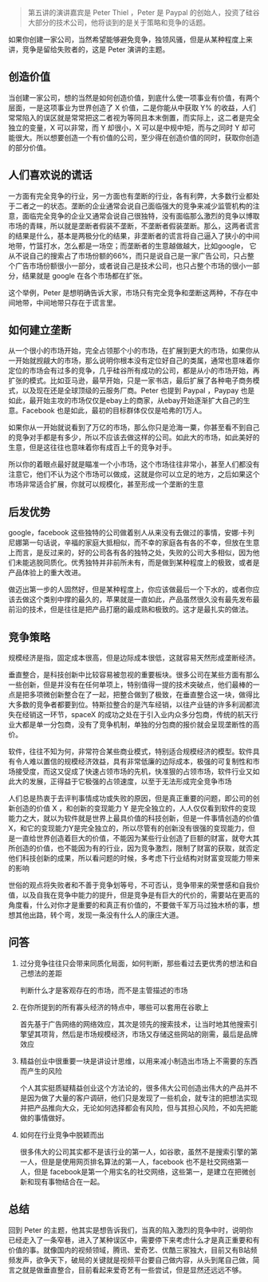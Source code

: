 > 第五讲的演讲嘉宾是 Peter Thiel ，Peter 是 Paypal 的创始人，投资了硅谷大部分的技术公司，他将谈到的是关于策略和竞争的话题。

如果你创建一家公司，当然希望能够避免竞争，独领风骚，但是从某种程度上来讲，竞争是留给失败者的，这是 Peter 演讲的主题。



## 创造价值

当创建一家公司，想的当然是如何创造价值，到底什么使一项事业有价值，有两个层面，一是这项事业为世界创造了 X 价值，二是你能从中获取 Y% 的收益，人们常常陷入的误区就是常常把这二者视为等同且本末倒置，而实际上，这二者是完全独立的变量，X 可以非常，而 Y 却很小，X 可以是中规中矩，而与之同时 Y 却可能很大。所以想要创造一个有价值的公司，至少得在创造价值的同时，获取你创造的部分价值。   



## 人们喜欢说的谎话

一方面有完全竞争的行业，另一方面也有垄断的行业，各有利弊，大多数行业都处于二者之一的状态。垄断的企业通常会说自己面临强大的竞争来减少监管机构的注意，面临完全竞争的企业又通常会说自己很独特，没有面临那么激烈的竞争以博取市场的青睐，所以就是垄断者假装不垄断，不垄断者假装垄断。那么，这两者谎言的结果是什么，基本是两极分化的结果，非垄断者的谎言将自己逼入了狭小的中间地带，竹篮打水，怎么都是一场空；而垄断者的生意越做越大，比如google， 它从不说自己的搜索占了市场份额的66%，而只是说自己是一家广告公司，只占整个广告市场份额很小一部分，或者说自己是技术公司，也只占整个市场的很小一部分，结果就是 google 在各个市场都在扩张。

这个举例，Peter 是想明确告诉大家，市场只有完全竞争和垄断这两种，不存在中间地带，中间地带只存在于谎言里。



## 如何建立垄断

从一个很小的市场开始，完全占领那个小的市场，在扩展到更大的市场，如果你从一开始就觊觎大的市场，那么说明你根本没有定位好自己的类属，通常也意味着你定位的市场会有过多的竞争，几乎硅谷所有成功的公司，都是从小的市场开始，再扩张的模式。比如亚马逊，最早开始，只是一家书店，最后扩展了各种电子商务模式，以及现在还是全球顶级的云服务厂商。Peter 也提到 Paypal ，Paypay 也是如此，最开始主攻的市场仅仅是ebay上的商家，从ebay开始逐渐扩大自己的生意。Facebook 也是如此，最初的目标群体仅仅是哈弗的1万人。



如果你从一开始就说看到了万亿的市场，那么你只是沧海一粟，你甚至看不到自己的竞争对手都是有多少，所以不应该去做这样的公司。如此大的市场，如此美好的生意，但是这往往也意味着你有成百上千的竞争对手。



所以你的着眼点最好就是瞄准一个小市场，这个市场往往非常小，甚至人们都没有注意它，他们不认为这个市场可以做成，这就是你可以立足的地方，之后如果这个市场非常适合扩展，你就可以规模化，甚至形成一个垄断的生意



## 后发优势

google，facebook 这些独特的公司做着别人从来没有去做过的事情，安娜·卡列尼娜第一句话说，辛福的家庭大抵相似，而不幸的家庭各有各的不幸，但放在生意上而言，是反过来的，好的公司各有各的独特之处，失败的公司大多相似，因为他们未能逃脱同质化。优秀独特并非前所未有，而是做到某种程度上的极致，或者是产品体验上的重大改进。



做迈出第一步的人固然好，但是某种程度上，你应该做最后一个下水的，或者你应该去做这个类别中撑的最久的，苹果就是一直如此，产品虽然很久没有最先发布最前沿的技术，但是往往是把产品打磨的最成熟和极致的。这才是最扎实的做法。





## 竞争策略

规模经济是指，固定成本很高，但是边际成本很低，这就容易天然形成垄断经济。



垂直整合，是科技创新中比较容易被忽视的重要板块。很多公司在某些方面有那么一些创新，但是并没有在任何单项上，特别值得一提的技术突破点，他们最棒的一点是把多项微创新整合在了一起，把整合做到了极致，在垂直整合这一块，做得比大多数的竞争者都要到位。特斯拉整合的是汽车经销，以往产业链的许多利润都流失在经销这一环节，spaceX 的成功之处在于引入业内众多分包商，传统的航天行业大都是单一分包商，没有了竞争机制，单独的分包商的报价就会呈现垄断性的高价。





软件，往往不知为何，非常符合某些商业模式，特别适合规模经济的模型。软件具有令人难以置信的规模经济效益，具有非常低廉的边际成本，极强的可复制性和市场接受度，而这又促成了快速占领市场的先机，快准狠的占领市场，软件行业又如此大的发展，正得益于它极强的占领速度，以至于无法形成完全竞争市场



人们总是热衷于去评判事情成功或失败的原因，但是真正重要的问题，即公司的创新创造的价值 X ，和创新的变现能力 Y 是完全独立的，人人仅仅看到软件的变现能力之大，就以为软件就是世界上最具价值的科技创新，但是一件事情创造的价值X，和它的变现能力Y是完全独立的，所以尽管有的创新没有很强的变现能力，但是一直给世界创造着巨大的价值，不能因为某些行业创造了巨额的财富，就夸大其所创造的价值，也不能因为有的行业，因为竞争激烈，限制了财富的获取，就否定他们科技创新的成果，所以看问题的时候，多考虑下行业结构对财富变现能力带来的影响



世俗的观点将失败者和不善于竞争划等号，不可否认，竞争带来的荣誉感和自我价值，以及自我在竞争中能力的提升，但是竞争是有巨大的代价的，需要站在更高的角度看，什么对你才是重要的和真正有价值的，不要做千军万马过独木桥的事，想想其他出路，转个弯，发现一条没有什么人的康庄大道。





## 问答

1. 过分竞争往往只会带来同质化局面，如何判断，那些看过去更优秀的想法和自己想法的差距

   判断什么才是客观存在的市场，而不是主管描述的市场

2. 在你所提到的所有寡头经济的特点中，哪些可以套用在谷歌上

   首先基于广告网络的网络效应，其次是领先的搜索技术，让当时地其他搜索引擎望其项背，然后是市场规模经济，市场又存储这些网站的刚需，最后是品牌效应

3. 精益创业中很重要一块是讲设计思维，以用来减小制造出市场上不需要的东西而产生的风险

   个人其实挺质疑精益创业这个方法论的，很多伟大公司创造出伟大的产品并不是因为做了大量的客户调研，他们只是发现了一些机会，就专注的把想法实现并把产品推向大众，无论如何选择都会有风险，但与其担心风险，不如先把能做的事情做好。

4. 如何在行业竞争中脱颖而出

   很多伟大的公司其实都不是该行业的第一人，如谷歌，虽然不是搜索引擎的第一人，但是是使用网页排名算法的第一人，facebook 也不是社交网络第一人，但是 facebook是第一个用实名的社交网络，这些第一，是建立在把微创新和现有事物结合在一起。



## 总结

回到 Peter 的主题，他其实是想告诉我们，当真的陷入激烈的竞争中时，说明你已经走入了一条窄巷，进入了某种误区中，需要停下来考虑什么才是真正重要和有价值的事。就像国内的视频领域，腾讯、爱奇艺、优酷三家独大，目前又有B站频频发声，欲争天下，破局的关键就是视频平台要自己做内容，从头到尾自己做，简言之就是做垂直整合，目前看起来爱奇艺有一些尝试，但是显然还远远不够。





